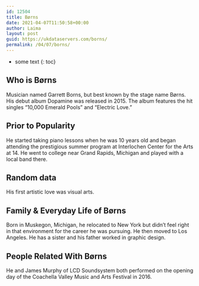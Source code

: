 ```yaml
---
id: 12504
title: Børns
date: 2021-04-07T11:50:58+00:00
author: Laima
layout: post
guid: https://ukdataservers.com/borns/
permalink: /04/07/borns/
---
```


* some text
{: toc}


## Who is Børns
                  
                  
                  
Musician named Garrett Borns, but best known by the stage name Børns. His debut album Dopamine was released in 2015. The album features the hit singles &#8220;10,000 Emerald Pools&#8221; and &#8220;Electric Love.&#8221; 
                  
              
            
              
            
                
                
                
## Prior to Popularity
                  
                  
                  
He started taking piano lessons when he was 10 years old and began attending the prestigious summer program at Interlochen Center for the Arts at 14. He went to college near Grand Rapids, Michigan and played with a local band there. 
                  
              
            
              
            
                
                
                
## Random data
                  
                  
                  
His first artistic love was visual arts.
                  
              
            
              
            
                
                
                
## Family & Everyday Life of Børns
                  
                  
                  
Born in Muskegon, Michigan, he relocated to New York but didn&#8217;t feel right in that environment for the career he was pursuing. He then moved to Los Angeles. He has a sister and his father worked in graphic design.
                  
              
            
              
            
                
                
                
## People Related With Børns
                  
                  
                  
He and James Murphy of LCD Soundsystem both performed on the opening day of the Coachella Valley Music and Arts Festival in 2016.
                  
              
            
              
            
                
              
            
              
              
            
            
              
            
          
          
          